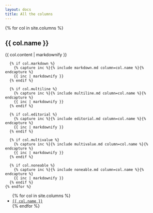 ```yaml
---
layout: docs
title: All the columns
---
```

<div class="row">
  <div class="col">
    {% for col in site.columns %}
      <h2 class="column-name" id="{{ col.name | slugify }}">{{ col.name }}</h2>
      {{ col.content | markdownify }}
      
      {% if col.markdown %}
        {% capture inc %}{% include markdown.md column=col.name %}{% endcapture %}
        {{ inc | markdownify }}
      {% endif %}
      
      {% if col.multiline %}
        {% capture inc %}{% include multiline.md column=col.name %}{% endcapture %}
        {{ inc | markdownify }}
      {% endif %}
      
      {% if col.editorial %}
        {% capture inc %}{% include editorial.md column=col.name %}{% endcapture %}
        {{ inc | markdownify }}
      {% endif %}
      
      {% if col.multivalue %}
        {% capture inc %}{% include multivalue.md column=col.name %}{% endcapture %}
        {{ inc | markdownify }}
      {% endif %}
      
      {% if col.noneable %}
        {% capture inc %}{% include noneable.md column=col.name %}{% endcapture %}
        {{ inc | markdownify }}
      {% endif %}
    {% endfor %}
  </div>

  <div class="col">
    <ul class="list list-unstyled">
      {% for col in site.columns %}
        <li><a href="#{{ col.name | slugify }}"><code>{{ col.name }}</code></a></li>
      {% endfor %}
    </ul>
  </div>
</div>

